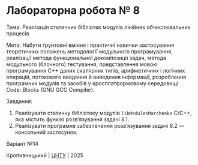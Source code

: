 ﻿# Лабораторна робота № 8

Тема: Реалізація статичних бібліотек модулів лінійних обчислювальних процесів

Мета: Набути ґрунтовні вміння і практичні навички застосування теоретичних положень методології модульного програмування, реалізації метода функціональної декомпозиції задач, метода модульного (блочного) тестування, представлення мовою програмування С++ даних скалярних типів, арифметичних і логічних операцій, потокового введення й виведення інформації, розроблення програмних модулів та засобів у кросплатформовому середовищі Code::Blocks (GNU GCC Compiler).

Завдання:
1. Реалізувати статичну бібліотеку модулів `libModulesMarchenko` C/C++, яка містить функію розв’язування задачі 8.1.
2. Реалізувати програмне забезпечення розв’язування задачі 8.2 — консольний застосунок.

Варіант №14


Кропивницький | <a href="http://www.kntu.kr.ua/">ЦНТУ</a> | 2025

